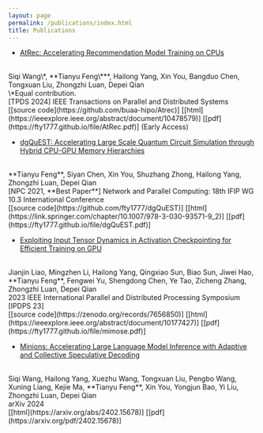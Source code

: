 ```yaml
---
layout: page
permalink: /publications/index.html
title: Publications
---
```


- [AtRec: Accelerating Recommendation Model Training on CPUs](https://ieeexplore.ieee.org/abstract/document/10478579)
<br>
Siqi Wang\*, **Tianyu Feng\***, Hailong Yang, Xin You, Bangduo Chen, Tongxuan Liu, Zhongzhi Luan, Depei Qian
<br>
\*Equal contribution.
<br>
[TPDS 2024] IEEE Transactions on Parallel and Distributed Systems
<br>
[[source code](https://github.com/buaa-hipo/Atrec)]
[[html](https://ieeexplore.ieee.org/abstract/document/10478579)]
[[pdf](https://fty1777.github.io/file/AtRec.pdf)]
(Early Access)

- [dgQuEST: Accelerating Large Scale Quantum Circuit Simulation through Hybrid CPU-GPU Memory Hierarchies](https://link.springer.com/chapter/10.1007/978-3-030-93571-9_2)
<br>
**Tianyu Feng**, Siyan Chen, Xin You, Shuzhang Zhong, Hailong Yang, Zhongzhi Luan, Depei Qian
<br>
[NPC 2021, **Best Paper**] Network and Parallel Computing: 18th IFIP WG 10.3 International Conference
<br>
[[source code](https://github.com/fty1777/dgQuEST)]
[[html](https://link.springer.com/chapter/10.1007/978-3-030-93571-9_2)]
[[pdf](https://fty1777.github.io/file/dgQuEST.pdf)]

- [Exploiting Input Tensor Dynamics in Activation Checkpointing for Efficient Training on GPU](https://ieeexplore.ieee.org/abstract/document/10177427)
<br>
Jianjin Liao, Mingzhen Li, Hailong Yang, Qingxiao Sun, Biao Sun, Jiwei Hao, **Tianyu Feng**, Fengwei Yu, Shengdong Chen, Ye Tao, Zicheng Zhang, Zhongzhi Luan, Depei Qian
<br>
2023 IEEE International Parallel and Distributed Processing Symposium [IPDPS 23]
<br>
[[source code](https://zenodo.org/records/7656850)]
[[html](https://ieeexplore.ieee.org/abstract/document/10177427)]
[[pdf](https://fty1777.github.io/file/mimose.pdf)]

- [Minions: Accelerating Large Language Model Inference with Adaptive and Collective Speculative Decoding](https://arxiv.org/abs/2402.15678)
<br>
Siqi Wang, Hailong Yang, Xuezhu Wang, Tongxuan Liu, Pengbo Wang, Xuning Liang, Kejie Ma, **Tianyu Feng**, Xin You, Yongjun Bao, Yi Liu, Zhongzhi Luan, Depei Qian
<br>
arXiv 2024
<br>
[[html](https://arxiv.org/abs/2402.15678)]
[[pdf](https://arxiv.org/pdf/2402.15678)]
